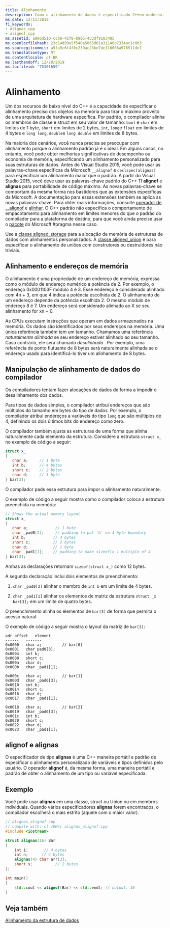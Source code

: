 ```yaml
---
title: Alinhamento
description: Como o alinhamento de dados é especificado C++em moderno.
ms.date: 12/11/2019
f1_keywords:
- alignas_cpp
- alignof_cpp
ms.assetid: a986d510-ccb8-41f8-b905-433df9183485
ms.openlocfilehash: 23c14d99e5f540a5065d01a31146b7334ac1c0b3
ms.sourcegitcommit: a5fa9c6f4f0c239ac23be7de116066a978511de7
ms.translationtype: MT
ms.contentlocale: pt-BR
ms.lasthandoff: 12/20/2019
ms.locfileid: "75301659"
---
```

# <a name="alignment"></a>Alinhamento

Um dos recursos de baixo nível do C++ é a capacidade de especificar o alinhamento preciso dos objetos na memória para tirar o máximo proveito de uma arquitetura de hardware específica. Por padrão, o compilador alinha os membros de classe e struct em seu valor de tamanho: `bool` e `char` em limites de 1 byte, `short` em limites de 2 bytes, `int`, `long`e `float` em limites de 4 bytes e `long long`, `double`e `long double` em limites de 8 bytes. 

Na maioria dos cenários, você nunca precisa se preocupar com alinhamento porque o alinhamento padrão já é o ideal. Em alguns casos, no entanto, você pode obter melhorias significativas de desempenho ou economia de memória, especificando um alinhamento personalizado para suas estruturas de dados. Antes do Visual Studio 2015, você pode usar as palavras-chave específicas da Microsoft `__alignof` e `declspec(alignas)` para especificar um alinhamento maior que o padrão. A partir do Visual Studio 2015, você deve usar as palavras-chave padrão do C++ 11 **alignof** e **alignas** para portabilidade de código máximo. As novas palavras-chave se comportam da mesma forma nos bastidores que as extensões específicas da Microsoft. A documentação para essas extensões também se aplica às novas palavras-chave. Para obter mais informações, consulte [operador de __alignof](../cpp/alignof-operator.md) e [alinhar](../cpp/align-cpp.md). O C++ padrão não especifica o comportamento de empacotamento para alinhamento em limites menores do que o padrão do compilador para a plataforma de destino, para que você ainda precise usar o [pacote](../preprocessor/pack.md) do Microsoft #pragma nesse caso.

Use a [classe aligned_storage](../standard-library/aligned-storage-class.md) para a alocação de memória de estruturas de dados com alinhamentos personalizados. A [classe aligned_union](../standard-library/aligned-union-class.md) é para especificar o alinhamento de uniões com construtores ou destruidores não triviais.

## <a name="alignment-and-memory-addresses"></a>Alinhamento e endereços de memória

O alinhamento é uma propriedade de um endereço de memória, expressa como o módulo de endereço numérico a potência de 2. Por exemplo, o endereço 0x0001103F módulo 4 é 3. Esse endereço é considerado alinhado com 4n + 3, em que 4 indica a potência escolhida de 2. O alinhamento de um endereço depende da potência escolhida 2. O mesmo módulo de endereço 8 é 7. Um endereço será considerado alinhado ao X se seu alinhamento for xn + 0.

As CPUs executam instruções que operam em dados armazenados na memória. Os dados são identificados por seus endereços na memória. Uma única referência também tem um tamanho. Chamamos uma referência *naturalmente alinhada* se seu endereço estiver alinhado ao seu tamanho. Caso contrário, ele será chamado *desalinhado* . Por exemplo, uma referência de ponto flutuante de 8 bytes será naturalmente alinhada se o endereço usado para identificá-lo tiver um alinhamento de 8 bytes.

## <a name="compiler-handling-of-data-alignment"></a>Manipulação de alinhamento de dados do compilador

Os compiladores tentam fazer alocações de dados de forma a impedir o desalinhamento dos dados.

Para tipos de dados simples, o compilador atribui endereços que são múltiplos do tamanho em bytes do tipo de dados. Por exemplo, o compilador atribui endereços a variáveis do tipo `long` que são múltiplos de 4, definindo os dois últimos bits do endereço como zero.

O compilador também ajusta as estruturas de uma forma que alinha naturalmente cada elemento da estrutura. Considere a estrutura `struct x_` no exemplo de código a seguir:

```cpp
struct x_
{
   char a;     // 1 byte
   int b;      // 4 bytes
   short c;    // 2 bytes
   char d;     // 1 byte
} bar[3];
```

O compilador pads essa estrutura para impor o alinhamento naturalmente.

O exemplo de código a seguir mostra como o compilador coloca a estrutura preenchida na memória:

```cpp
// Shows the actual memory layout
struct x_
{
   char a;            // 1 byte
   char _pad0[3];     // padding to put 'b' on 4-byte boundary
   int b;            // 4 bytes
   short c;          // 2 bytes
   char d;           // 1 byte
   char _pad1[1];    // padding to make sizeof(x_) multiple of 4
} bar[3];
```

Ambas as declarações retornam `sizeof(struct x_)` como 12 bytes.

A segunda declaração inclui dois elementos de preenchimento:

1. `char _pad0[3]` alinhar o membro de `int b` em um limite de 4 bytes.

1. `char _pad1[1]` alinhar os elementos de matriz da estrutura `struct _x bar[3];` em um limite de quatro bytes.

O preenchimento alinha os elementos de `bar[3]` de forma que permita o acesso natural.

O exemplo de código a seguir mostra o layout da matriz de `bar[3]`:

```Output
adr offset   element
------   -------
0x0000   char a;         // bar[0]
0x0001   char pad0[3];
0x0004   int b;
0x0008   short c;
0x000a   char d;
0x000b   char _pad1[1];

0x000c   char a;         // bar[1]
0x000d   char _pad0[3];
0x0010   int b;
0x0014   short c;
0x0016   char d;
0x0017   char _pad1[1];

0x0018   char a;         // bar[2]
0x0019   char _pad0[3];
0x001c   int b;
0x0020   short c;
0x0022   char d;
0x0023   char _pad1[1];
```

## <a name="alignof-and-alignas"></a>alignof e alignas

O especificador de tipo **alignas** é uma C++ maneira portátil e padrão de especificar o alinhamento personalizado de variáveis e tipos definidos pelo usuário. O operador **alignof** é, da mesma forma, uma maneira portátil e padrão de obter o alinhamento de um tipo ou variável especificada.

## <a name="example"></a>Exemplo

Você pode usar **alignas** em uma classe, struct ou Union ou em membros individuais. Quando vários especificadores **alignas** forem encontrados, o compilador escolherá o mais estrito (aquele com o maior valor).

```cpp
// alignas_alignof.cpp
// compile with: cl /EHsc alignas_alignof.cpp
#include <iostream>

struct alignas(16) Bar
{
    int i;       // 4 bytes
    int n;      // 4 bytes
    alignas(4) char arr[3];
    short s;          // 2 bytes
};

int main()
{
    std::cout << alignof(Bar) << std::endl; // output: 16
}
```

## <a name="see-also"></a>Veja também

[Alinhamento da estrutura de dados](https://en.wikipedia.org/wiki/Data_structure_alignment)

